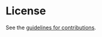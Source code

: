 # License

See the
[guidelines for contributions](https://github.com/ietf-rats-wg/draft-eat-mt/blob/main/CONTRIBUTING.md).
